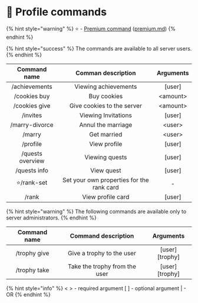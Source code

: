 # 👤 Profile commands

{% hint style="warning" %}
⭐ - [Premium command](../premium.md) ([premium.md](../premium.md "mention"))
{% endhint %}

{% hint style="success" %}
The commands are available to all server users.
{% endhint %}

|   Command name   |             Comman description            | Arguments |
| :--------------: | :---------------------------------------: | :-------: |
|   /achievements  |            Viewing achievements           |  \[user]  |
|   /cookies buy   |                Buy cookies                | \<amount> |
|   /cookies give  |         Give cookies to the server        | \<amount> |
|     /invites     |            Viewing Invitations            |  \[user]  |
|  /marry-divorce  |             Annul the marriage            |  \<user>  |
|      /marry      |                Get married                |  \<user>  |
|     /profile     |                View profile               |  \[user]  |
| /quests overview |               Viewing quests              |  \[user]  |
|   /quests info   |                 View quest                |  \[user]  |
|    ⭐/rank-set    | Set your own properties for the rank card |     -     |
|       /rank      |             View profile card             |  \[user]  |

{% hint style="warning" %}
The following commands are available only to server administrators.
{% endhint %}

| Command name |      Command description      |     Arguments     |
| :----------: | :---------------------------: | :---------------: |
| /trophy give |   Give a trophy to the user   | \[user] \[trophy] |
| /trophy take | Take the trophy from the user | \[user] \[trophy] |

{% hint style="info" %}
< > - required argument \[ ] - optional argument | - OR
{% endhint %}
